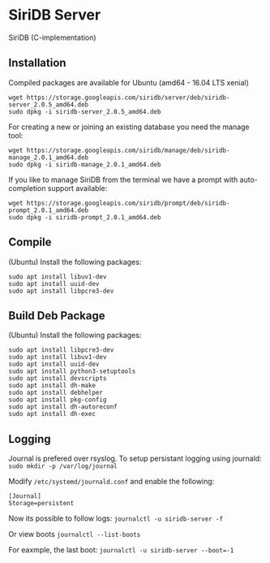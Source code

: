 SiriDB Server
=============

SiriDB (C-implementation)

Installation
------------

Compiled packages are available for Ubuntu (amd64 - 16.04 LTS xenial)

	wget https://storage.googleapis.com/siridb/server/deb/siridb-server_2.0.5_amd64.deb
	sudo dpkg -i siridb-server_2.0.5_amd64.deb
	
For creating a new or joining an existing database you need the manage tool:

	wget https://storage.googleapis.com/siridb/manage/deb/siridb-manage_2.0.1_amd64.deb
	sudo dpkg -i siridb-manage_2.0.1_amd64.deb
	
If you like to manage SiriDB from the terminal we have a prompt with auto-completion support available:

	wget https://storage.googleapis.com/siridb/prompt/deb/siridb-prompt_2.0.1_amd64.deb
	sudo dpkg -i siridb-prompt_2.0.1_amd64.deb


Compile
-------

(Ubuntu) Install the following packages:
 
	sudo apt install libuv1-dev
	sudo apt install uuid-dev
	sudo apt install libpcre3-dev


Build Deb Package
-----------------	

(Ubuntu) Install the following packages:

    sudo apt install libpcre3-dev
    sudo apt install libuv1-dev
    sudo apt install uuid-dev
    sudo apt install python3-setuptools
    sudo apt install devscripts
    sudo apt install dh-make
    sudo apt install debhelper
    sudo apt install pkg-config
    sudo apt install dh-autoreconf
    sudo apt install dh-exec


Logging
-------
Journal is prefered over rsyslog. To setup persistant logging using journald:
`sudo mkdir -p /var/log/journal`

Modify `/etc/systemd/journald.conf` and enable the following:

	[Journal]
	Storage=persistent
	
Now its possible to follow logs:
`journalctl -u siridb-server -f`

Or view boots
`journalctl --list-boots`

For eaxmple, the last boot:
`journalctl -u siridb-server --boot=-1`
